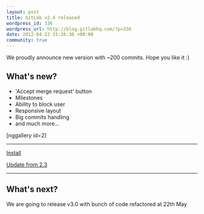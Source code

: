 ```yaml
--- 
layout: post
title: GitLab v2.4 released
wordpress_id: 336
wordpress_url: http://blog.gitlabhq.com/?p=336
date: 2012-04-22 15:26:36 +00:00
community: true
---
```

<p>We proudly announce new version with ~200 commits. Hope you like it :)</p>

<h2>What's new?</h2>
<ul>
	<li>'Accept merge request' button</li>
	<li>Milestones</li>
	<li>Ability to block user</li>
	<li>Responsive layout</li>
	<li>Big commits handling</li>
        <li>and much more...</li>
</ul>


[nggallery id=2]

<hr/>

<a href="https://github.com/gitlabhq/gitlabhq/blob/stable/doc/installation.md" title="Install">Install</a>

<a href="https://github.com/gitlabhq/gitlabhq/wiki/From-2.3-to-2.4" title="Update from 2.3">Update from 2.3</a>

<hr/>



<h2>What's next?</h2>

<p>We are going to release v3.0 with bunch of code refactored at 22th May</p>

